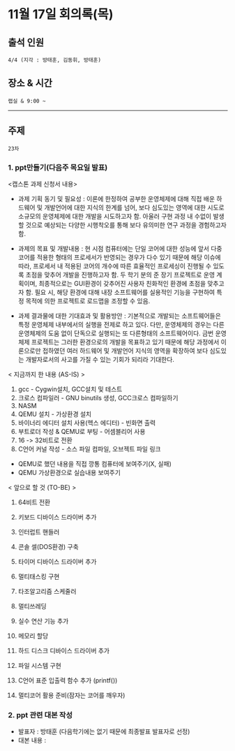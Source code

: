 # **11월 17일 회의록(목)**

## **출석 인원**
```
4/4 (지각 : 방태훈, 김동휘, 방태훈)
```

## **장소 & 시간**
```
랩실 & 9:00 ~ 
```
---
## **주제**
```
23차
```

### **1. ppt만들기(다음주 목요일 발표)**
<캡스톤 과제 신청서 내용>
- 과제 기획 동기 및 필요성 : 
이론에 한정하여 공부한 운영체제에 대해 직접 배운 하드웨어 및 개발언어에 대한 지식의 한계를 넘어, 보다 심도있는 영역에 대한 시도로 소규모의 운영체제에 대한 개발을 시도하고자 함. 아울러 구현 과정 내 수없이 발생할 것으로 예상되는 다양한 시행착오를 통해 보다 유의미한 연구 과정을 경험하고자 함.

- 과제의 목표 및 개발내용 : 
현 시점 컴퓨터에는 단일 코어에 대한 성능에 앞서 다중 코어를 적용한 형태의 프로세서가 반영되는 경우가 다수 있기 때문에 해당 이슈에 따라, 프로세서 내 적용된 코어의 개수에 따른 효율적인 프로세싱이 진행될 수 있도록 초점을 맞추어 개발을 진행하고자 함.
두 학기 분의 준 장기 프로젝트로 운영 계획이며, 최종적으로는 GUI환경이 갖추어진 사용자 친화적인 환경에 초점을 맞추고자 함. 
필요 시, 해당 환경에 대해 내장 소프트웨어를 실용적인 기능을 구현하여 특정 목적에 의한 프로젝트로 로드맵을 조정할 수 있음.

- 과제 결과물에 대한 기대효과 및 활용방안 : 
기본적으로 개발되는 소프트웨어들은 특정 운영체제 내부에서의 실행을 전제로 하고 있다. 다만, 운영체제의 경우는 다른 운영체제의 도움 없이 단독으로 실행되는 또 다른형태의 소프트웨어이다. 금번 운영체제 프로젝트는 그러한 환경으로의 개발을 목표하고 있기 때문에 해당 과정에서 이론으로만 접하였던 여러 하드웨어 및 개발언어 지식의 영역을 확장하여 보다 심도있는 개발자로서의 사고를 가질 수 있는 기회가 되리라 기대한다.

< 지금까지 한 내용 (AS-IS) >
1. gcc - Cygwin설치, GCC설치 및 테스트
2. 크로스 컴파일러 - GNU binutils 생성, GCC크로스 컴파일하기
3. NASM
4. QEMU 설치 - 가상환경 설치
5. 바이너리 에디터 설치 사용(헥스 에디터) - 빈화면 출력
6. 부트로더 작성 & QEMU로 부팅 - 어셈블리어 사용
7. 16 -> 32비트로 전환
8. C언어 커널 작성 - 소스 파일 컴파일, 오브젝트 파일 링크

- QEMU로 했던 내용을 직접 깡통 컴퓨터에 보여주기(X, 실패)
- QEMU 가상환경으로 실습내용 보여주기

< 앞으로 할 것 (TO-BE) >
1. 64비트 전환
2. 키보드 디바이스 드라이버 추가
3. 인터럽트 핸들러
4. 콘솔 셀(DOS환경) 구축
5. 타이머 디바이스 드라이버 추가

6. 멀티태스킹 구현
7. 타조알고리즘 스케줄러
8. 멀티쓰레딩
9. 실수 연산 기능 추가

10. 메모리 할당
11. 하드 디스크 디바이스 드라이버 추가
12. 파일 시스템 구현
13. C언어 표준 입출력 함수 추가 (printf())

15. 멀티코어 활용 준비(잠자는 코어를 깨우자)

### **2. ppt 관련 대본 작성**
- 발표자 : 방태훈 (다음학기에는 없기 때문에 최종발표 발표자로 선정)
- 대본 내용 : 
